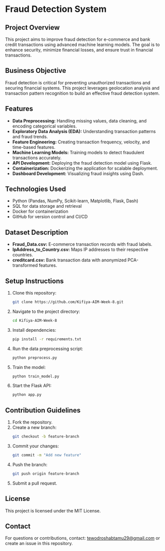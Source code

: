 # Fraud Detection System

## Project Overview
This project aims to improve fraud detection for e-commerce and bank credit transactions using advanced machine learning models. The goal is to enhance security, minimize financial losses, and ensure trust in financial transactions.

## Business Objective
Fraud detection is critical for preventing unauthorized transactions and securing financial systems. This project leverages geolocation analysis and transaction pattern recognition to build an effective fraud detection system.

## Features
- **Data Preprocessing:** Handling missing values, data cleaning, and encoding categorical variables.
- **Exploratory Data Analysis (EDA):** Understanding transaction patterns and fraud trends.
- **Feature Engineering:** Creating transaction frequency, velocity, and time-based features.
- **Machine Learning Models:** Training models to detect fraudulent transactions accurately.
- **API Development:** Deploying the fraud detection model using Flask.
- **Containerization:** Dockerizing the application for scalable deployment.
- **Dashboard Development:** Visualizing fraud insights using Dash.

## Technologies Used
- Python (Pandas, NumPy, Scikit-learn, Matplotlib, Flask, Dash)
- SQL for data storage and retrieval
- Docker for containerization
- GitHub for version control and CI/CD

## Dataset Description
- **Fraud_Data.csv:** E-commerce transaction records with fraud labels.
- **IpAddress_to_Country.csv:** Maps IP addresses to their respective countries.
- **creditcard.csv:** Bank transaction data with anonymized PCA-transformed features.

## Setup Instructions
1. Clone this repository:
   ```bash
   git clone https://github.com/Kifiya-AIM-Week-8.git
   ```
2. Navigate to the project directory:
   ```bash
   cd Kifiya-AIM-Week-8
   ```
3. Install dependencies:
   ```bash
   pip install -r requirements.txt
   ```
4. Run the data preprocessing script:
   ```bash
   python preprocess.py
   ```
5. Train the model:
   ```bash
   python train_model.py
   ```
6. Start the Flask API:
   ```bash
   python app.py
   ```

## Contribution Guidelines
1. Fork the repository.
2. Create a new branch:
   ```bash
   git checkout -b feature-branch
   ```
3. Commit your changes:
   ```bash
   git commit -m "Add new feature"
   ```
4. Push the branch:
   ```bash
   git push origin feature-branch
   ```
5. Submit a pull request.

## License
This project is licensed under the MIT License.

## Contact
For questions or contributions, contact: tewodroshabtamu29@gmail.com or create an issue in this repository.
